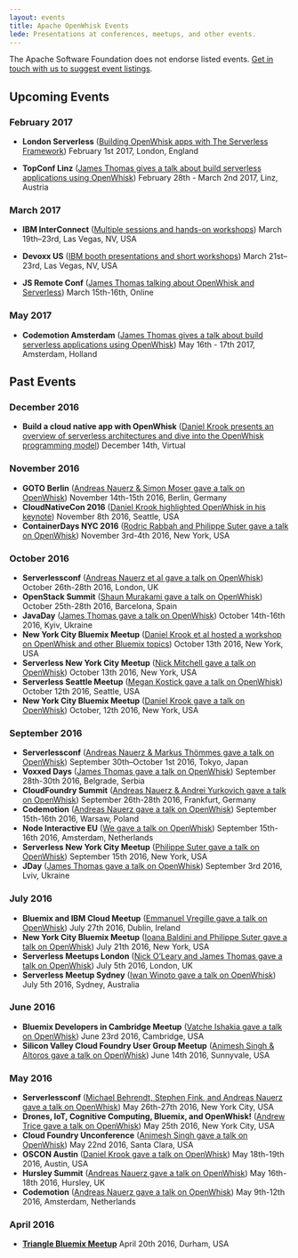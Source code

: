 ```yaml
---
layout: events
title: Apache OpenWhisk Events
lede: Presentations at conferences, meetups, and other events.
---
```


The Apache Software Foundation does not endorse listed events. [Get in touch with us to suggest event listings](/social).

## Upcoming Events

### February 2017

- **London Serverless** ([Building OpenWhisk apps with The Serverless Framework](https://www.twitch.tv/videos/119142073)) February 1st 2017, London, England

- **TopConf Linz** ([James Thomas gives a talk about build serverless applications using OpenWhisk](http://topconf.com/linz-2017/)) February 28th - March 2nd 2017, Linz, Austria

### March 2017

- **IBM InterConnect** ([Multiple sessions and hands-on workshops](http://www.ibm.com/cloud-computing/us/en/interconnect/))
  March 19th–23rd, Las Vegas, NV, USA

- **Devoxx US** ([IBM booth presentations and short workshops](https://devoxx.us/))
  March 21st–23rd, Las Vegas, NV, USA

- **JS Remote Conf** ([James Thomas talking about OpenWhisk and Serverless](https://devchat.tv/conferences/js-remote-conf-2017)) March 15th-16th, Online


### May 2017

- **Codemotion Amsterdam** ([James Thomas gives a talk about build serverless applications using OpenWhisk](http://amsterdam2017.codemotionworld.com/)) May 16th - 17th 2017, Amsterdam, Holland

## Past Events

### December 2016

- **Build a cloud native app with OpenWhisk** ([Daniel Krook presents an overview of serverless architectures and dive into the OpenWhisk programming model](https://developer.ibm.com/tv/build-a-cloud-native-app-with-openwhisk-event-registration/))
  December 14th, Virtual

### November 2016

- **GOTO Berlin** ([Andreas Nauerz & Simon Moser gave a talk on OpenWhisk](https://gotocon.com/berlin-2016/))
  November 14th-15th 2016, Berlin, Germany
- **CloudNativeCon 2016** ([Daniel Krook highlighted OpenWhisk in his keynote](https://cnkc16.sched.org/event/8K4c))
  November 8th 2016, Seattle, USA
- **ContainerDays NYC 2016** ([Rodric Rabbah and Philippe Suter gave a talk on OpenWhisk](http://dynamicinfradays.org/events/2016-nyc/))
  November 3rd-4th 2016, New York, USA

### October 2016

- **Serverlessconf** ([Andreas Nauerz et al gave a talk on OpenWhisk](http://london.serverlessconf.io/))
  October 26th-28th 2016, London, UK
- **OpenStack Summit** ([Shaun Murakami gave a talk on OpenWhisk](https://www.openstack.org/summit/barcelona-2016/))
  October 25th-28th 2016, Barcelona, Spain
- **JavaDay** ([James Thomas gave a talk on OpenWhisk](http://javaday.org.ua/kyiv/))
  October 14th-16th 2016, Kyiv, Ukraine
- **New York City Bluemix Meetup** ([Daniel Krook et al hosted a workshop on OpenWhisk and other Bluemix topics](http://www.meetup.com/nyc-bluemix/events/233970408/))
  October 13th 2016, New York, USA
- **Serverless New York City Meetup** ([Nick Mitchell gave a talk on OpenWhisk](http://www.meetup.com/Serverless-NYC/events/234479192/))
  October 13th 2016, New York, USA
- **Serverless Seattle Meetup** ([Megan Kostick gave a talk on OpenWhisk](http://www.meetup.com/Serverless-Seattle/events/233807991/))
  October 12th 2016, Seattle, USA
- **New York City Bluemix Meetup** ([Daniel Krook gave a talk on OpenWhisk](http://www.meetup.com/nyc-bluemix/events/233968352/))
  October, 12th 2016, New York, USA

### September 2016

- **Serverlessconf** ([Andreas Nauerz & Markus Thömmes gave a talk on OpenWhisk](http://tokyo.serverlessconf.io/))
  September 30th–October 1st 2016, Tokyo, Japan
- **Voxxed Days** ([James Thomas gave a talk on OpenWhisk](https://belgrade.voxxeddays.com/))
  September 28th-30th 2016, Belgrade, Serbia
- **CloudFoundry Summit** ([Andreas Nauerz & Andrei Yurkovich gave a talk on OpenWhisk](https://www.cloudfoundry.org/community/summits/program/about/?summitId=11993/))
  September 26th-28th 2016, Frankfurt, Germany
- **Codemotion** ([Andreas Nauerz gave a talk on OpenWhisk](http://warsaw2016.codemotionworld.com/))
  September 15th-16th 2016, Warsaw, Poland
- **Node Interactive EU** ([We gave a talk on OpenWhisk](http://events.linuxfoundation.org/events/node-interactive-europe/))
  September 15th-16th 2016, Amsterdam, Netherlands
- **Serverless New York City Meetup** ([Philippe Suter gave a talk on OpenWhisk](http://www.meetup.com/Serverless-NYC/events/233736279/))
  September 15th 2016, New York, USA
- **JDay** ([James Thomas gave a talk on OpenWhisk](http://www.jday.com.ua/))
  September 3rd 2016, Lviv, Ukraine

### July 2016

- **Bluemix and IBM Cloud Meetup** ([Emmanuel Vregille gave a talk on OpenWhisk](http://www.irishdev.com/Home/Events/1191-Bluemix-and-IBM-Cloud-Meetup.html))
  July 27th 2016, Dublin, Ireland
- **New York City Bluemix Meetup** ([Ioana Baldini and Philippe Suter gave a talk on OpenWhisk](http://www.meetup.com/nyc-bluemix/events/231944252/))
  July 21th 2016, New York, USA
- **Serverless Meetups London** ([Nick O’Leary and James Thomas gave a talk on OpenWhisk](http://www.meetup.com/Serverless-London/))
  July 5th 2016, London, UK
- **Serverless Meetup Sydney** ([Iwan Winoto gave a talk on OpenWhisk](http://www.meetup.com/Sydney-Serverless-Meetup-Group/events/232020422/))
  July 5th 2016, Sydney, Australia

### June 2016

- **Bluemix Developers in Cambridge Meetup** ([Vatche Ishakia gave a talk on OpenWhisk](http://www.meetup.com/Bluemix-Developers-in-Cambridge/events/231783149/))
  June 23rd 2016, Cambridge, USA
- **Silicon Valley Cloud Foundry User Group Meetup** ([Animesh Singh & Altoros gave a talk on OpenWhisk](http://www.meetup.com/CloudFoundry/events/231791789/))
  June 14th 2016, Sunnyvale, USA

### May 2016

- **Serverlessconf** ([Michael Behrendt, Stephen Fink, and Andreas Nauerz gave a talk on OpenWhisk](http://serverlessconf.io/))
  May 26th-27th 2016, New York City, USA
- **Drones, IoT, Cognitive Computing, Bluemix, and OpenWhisk!** ([Andrew Trice gave a talk on OpenWhisk](http://www.meetup.com/nyc-bluemix/events/231021166/))
  May 25th 2016, New York City, USA
- **Cloud Foundry Unconference** ([Animesh Singh gave a talk on OpenWhisk](http://www.meetup.com/CloudFoundry/events/227086817/))
  May 22nd 2016, Santa Clara, USA
- **OSCON Austin** ([Daniel Krook gave a talk on OpenWhisk](http://conferences.oreilly.com/oscon/open-source-us))
  May 18th-19th 2016, Austin, USA
- **Hursley Summit** ([Andreas Nauerz gave a talk on OpenWhisk](https://www-950.ibm.com/events/wwe/grp/grp004.nsf/v17_events?openform&lp=2016_hursley_landing_page&locale=en_US))
  May 16th-18th 2016, Hursley, UK
- **Codemotion** ([Andreas Nauerz gave a talk on OpenWhisk](http://amsterdam2016.codemotionworld.com/))
  May 9th-12th 2016, Amsterdam, Netherlands

### April 2016

- [**Triangle Bluemix Meetup**](http://www.meetup.com/rtpbluemix/events/229767420/)
  April 20th 2016, Durham, USA
